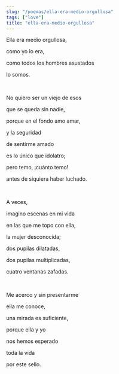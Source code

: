 ```yaml
---
slug: "/poemas/ella-era-medio-orgullosa"
tags: ["love"]
title: "ella-era-medio-orgullosa"
---
```

Ella era medio orgullosa,

como yo lo era,

como todos los hombres asustados

lo somos.

&nbsp;

No quiero ser un viejo de esos

que se queda sin nadie,

porque en el fondo amo amar,

y la seguridad

de sentirme amado

es lo único que idolatro;

pero temo, ¡cuánto temo!

antes de siquiera haber luchado.

&nbsp;

A veces,

imagino escenas en mi vida

en las que me topo con ella,

la mujer desconocida;

dos pupilas dilatadas,

dos pupilas multiplicadas,

cuatro ventanas zafadas.

&nbsp;

Me acerco y sin presentarme

ella me conoce,

una mirada es suficiente,

porque ella y yo

nos hemos esperado

toda la vida

por este sello.
